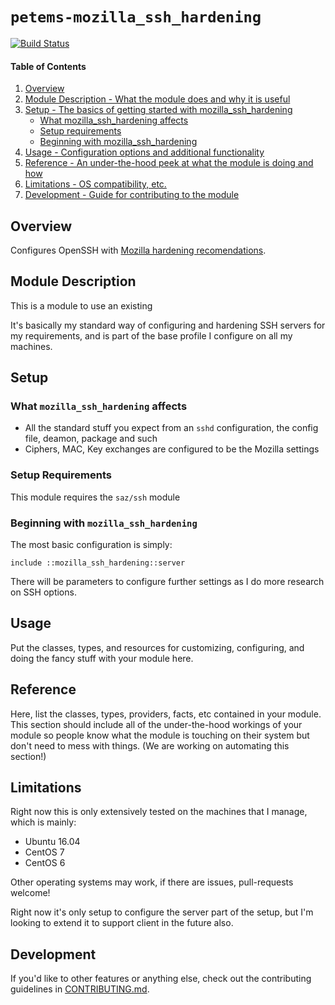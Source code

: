 # `petems-mozilla_ssh_hardening`

[![Build Status](https://travis-ci.org/petems/petems-mozilla_ssh_hardening.svg?branch=master)](https://travis-ci.org/petems/petems-mozilla_ssh_hardening)

#### Table of Contents

1. [Overview](#overview)
2. [Module Description - What the module does and why it is useful](#module-description)
3. [Setup - The basics of getting started with mozilla_ssh_hardening](#setup)
    * [What mozilla_ssh_hardening affects](#what-mozilla_ssh_hardening-affects)
    * [Setup requirements](#setup-requirements)
    * [Beginning with mozilla_ssh_hardening](#beginning-with-mozilla_ssh_hardening)
4. [Usage - Configuration options and additional functionality](#usage)
5. [Reference - An under-the-hood peek at what the module is doing and how](#reference)
5. [Limitations - OS compatibility, etc.](#limitations)
6. [Development - Guide for contributing to the module](#development)

## Overview

Configures OpenSSH with [Mozilla hardening recomendations](https://wiki.mozilla.org/Security/Guidelines/OpenSSH).

## Module Description

This is a module to use an existing

It's basically my standard way of configuring and hardening SSH servers for my requirements, and is part of the base profile I configure on all my machines.

## Setup

### What `mozilla_ssh_hardening` affects

* All the standard stuff you expect from an `sshd` configuration, the config file, deamon, package and such
* Ciphers, MAC, Key exchanges are configured to be the Mozilla settings

### Setup Requirements

This module requires the `saz/ssh` module

### Beginning with `mozilla_ssh_hardening`

The most basic configuration is simply:

```puppet
include ::mozilla_ssh_hardening::server
```

There will be parameters to configure further settings as I do more research on SSH options.

## Usage

Put the classes, types, and resources for customizing, configuring, and doing the fancy stuff with your module here.

## Reference

Here, list the classes, types, providers, facts, etc contained in your module. This section should include all of the under-the-hood workings of your module so people know what the module is touching on their system but don't need to mess with things. (We are working on automating this section!)

## Limitations

Right now this is only extensively tested on the machines that I manage, which is mainly:

* Ubuntu 16.04
* CentOS 7
* CentOS 6

Other operating systems may work, if there are issues, pull-requests welcome!

Right now it's only setup to configure the server part of the setup, but I'm looking to extend it to support client in the future also.

## Development

If you'd like to other features or anything else, check out the contributing guidelines in [CONTRIBUTING.md](CONTRIBUTING.md).
